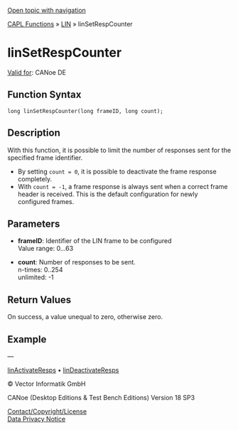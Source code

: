 [Open topic with navigation](../../../../../CANoeDEFamily.htm#Topics/CAPLFunctions/LIN/Functions/CAPLfunctionLINSetRespCounter.md)

[CAPL Functions](../../CAPLfunctions.md) » [LIN](../CAPLfunctionsLINOverview.md) » linSetRespCounter

# linSetRespCounter

[Valid for](../../../Shared/FeatureAvailability.md): CANoe DE

## Function Syntax

```
long linSetRespCounter(long frameID, long count);
```

## Description

With this function, it is possible to limit the number of responses sent for the specified frame identifier.

- By setting `count = 0`, it is possible to deactivate the frame response completely.
- With `count = -1`, a frame response is always sent when a correct frame header is received. This is the default configuration for newly configured frames.

## Parameters

- **frameID**: Identifier of the LIN frame to be configured  
  Value range: 0…63

- **count**: Number of responses to be sent.  
  n-times: 0..254  
  unlimited: -1

## Return Values

On success, a value unequal to zero, otherwise zero.

## Example

—

[linActivateResps](CAPLfunctionLINActivateResps.md) • [linDeactivateResps](CAPLfunctionLINDeactivateResps.md)

© Vector Informatik GmbH

CANoe (Desktop Editions & Test Bench Editions) Version 18 SP3

[Contact/Copyright/License](../../../Shared/ContactCopyrightLicense.md)  
[Data Privacy Notice](https://www.vector.com/int/en/company/get-info/privacy-policy/)
